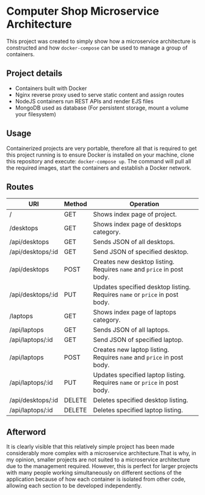 # Computer Shop Microservice Architecture
This project was created to simply show how a microservice architecture is constructed and how `docker-compose` can be used
to manage a group of containers.

## Project details
- Containers built with Docker
- Nginx reverse proxy used to serve static content and assign routes
- NodeJS containers run REST APIs and render EJS files
- MongoDB used as database (For persistent storage, mount a volume your filesystem)

## Usage
Containerized projects are very portable, therefore all that is required to get this project running is to
ensure Docker is installed on your machine, clone this repository and execute: `docker-compose up`. The command
will pull all the required images, start the containers and establish a Docker network.

## Routes
|URI|Method|Operation|
|---|------|---------|
|/|GET|Shows index page of project.|
|/desktops|GET|Shows index page of desktops category.|
|/api/desktops|GET|Sends JSON of all desktops.|
|/api/desktops/:id|GET|Send JSON of specified desktop.|
|/api/desktops|POST|Creates new desktop listing. Requires `name` and `price` in post body.|
|/api/desktops/:id|PUT|Updates specified desktop listing. Requires `name` or `price` in post body.|
|/laptops|GET|Shows index page of laptops category.|
|/api/laptops|GET|Sends JSON of all laptops.|
|/api/laptops/:id|GET|Send JSON of specified laptop.|
|/api/laptops|POST|Creates new laptop listing. Requires `name` and `price` in post body.|
|/api/laptops/:id|PUT|Updates specified laptop listing. Requires `name` or `price` in post body.|
|/api/desktops/:id|DELETE|Deletes specified desktop listing.|
|/api/laptops/:id|DELETE|Deletes specified laptop listing.|

## Afterword
It is clearly visible that this relatively simple project has been made considerably more complex with a microservice
architecture.That is why, in my opinion, smaller projects are not suited to a microservice architecture due to the management
required. However, this is perfect for larger projects with many people working simultaneously on different sections
of the application because of how each container is isolated from other code, allowing each section to be developed
independently.
